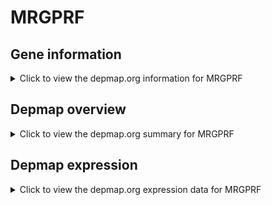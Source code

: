 <h1>MRGPRF</h1>

<h2>Gene information</h2>
<details>
  <summary>Click to view the depmap.org information for MRGPRF</summary>
  <iframe src="https://depmap.org/portal/gene/MRGPRF?tab=about" style="border:none;width:100%;height:800px"></iframe>
</details>

<h2>Depmap overview</h2>
<details>
  <summary>Click to view the depmap.org summary for MRGPRF</summary>
  <iframe src="https://depmap.org/portal/gene/MRGPRF?tab=overview" style="border:none;width:100%;height:800px"></iframe>
</details>

<h2>Depmap expression</h2>
<details>
  <summary>Click to view the depmap.org expression data for MRGPRF</summary>
  <iframe src="https://depmap.org/portal/gene/MRGPRF?tab=characterization" style="border:none;width:100%;height:800px"></iframe>
</details>


<!--
<h2>Reactome Pathway diagram</h2>
<details>
  <summary>Click to view Reactome pathway for MRGPRF</summary>
  PNAME
</details>
-->


